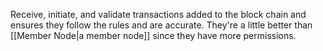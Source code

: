 Receive, initiate, and validate transactions added to the block chain and ensures they follow the rules and are accurate. They're a little better than [[Member Node|a member node]] since they have more permissions.